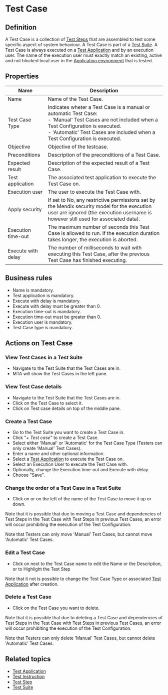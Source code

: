 # Test Case

## Definition

A Test Case is a collection of [Test Steps](test-step) that are assembled to test some specific aspect of system behaviour. A Test Case is part of a [Test Suite](test-suite).
A Test Case is always executed on a [Test Application](test-application) and by an execution user. The name of the execution user must exactly match an existing, active and not blocked local user in the [Application environment](application-environment) that is tested.

## Properties
| Name | Description |
| ----------- | ----------- |
| Name | Name of the Test Case. |
| Test Case Type | Indicates wheter a Test Case is a manual or automatic Test Case: <br /> - 'Manual' Test Cases are not included when a Test Configuration is executed. <br /> - 'Automatic' Test Cases are included when a Test Configuration is executed. |
| Objective | Objective of the testcase. |
| Preconditions | Description of the preconditions of a Test Case. |
| Expected result | Description of the expected result of a Test Case. |
| Test application | The associated test application to execute the Test Case on. |
| Execution user | The user to execute the Test Case with. |
| Apply security | If set to No, any restrictive permissions set by the Mendix security model for the execution user are ignored (the execution username is however still used for associated data). |
| Execution time-out | The maximum number of seconds this Test Case is allowed to run. If the execution duration takes longer, the execution is aborted. |
| Execute with delay | The number of milliseconds to wait with executing this Test Case, after the previous Test Case has finished executing. |

## Business rules
- Name is mandatory.
- Test application is mandatory. 
- Execute with delay is mandatory.
- Execute with delay must be greater than 0.
- Execution time-out is mandatory.
- Execution time-out must be greater than 0.
- Execution user is mandatory. 
- Test Case type is mandatory.

## Actions on Test Case

### View Test Cases in a Test Suite
- Navigate to the Test Suite that the Test Cases are in.
- MTA will show the Test Cases in the left pane.

### View Test Case details
- Navigate to the Test Suite that the Test Cases are in.
- Click on the Test Case to select it.
- Click on Test case details on top of the middle pane.

### Create a Test Case
- Go to the Test Suite you want to create a Test Case in.
- Click "*+ Test case*" to create a Test Case.
- Select either 'Manual' or 'Automatic' for the Test Case Type (Testers can only create 'Manual' Test Cases).
- Enter a name and other optional information.
- Select a [Test Application](test-application) to execute the Test Case on.
- Select an Execution User to execute the Test Case with.
- Optionally, change the Execution time-out and Execute with delay.
- Choose "Save".

### Change the order of a Test Case in a Test Suite
- Click on <i class="fas fa-arrow-up"></i> or <i class="fas fa-arrow-down"></i> on the left of the name of the Test Case to move it up or down.

Note that it is possible that due to moving a Test Case and dependencies of Test Steps in the Test Case with Test Steps in previous Test Cases, an error will occur prohibiting the execution of the Test Configuration.

Note that Testers can only move 'Manual' Test Cases, but cannot move 'Automatic' Test Cases.

### Edit a Test Case
- Click on <i class="fa fa-pencil"></i> next to the Test Case name to edit the Name or the Description, or to Highlight the Test Step

Note that it not is possible to change the Test Case Type or associated [Test Application](test-application) after creation.

### Delete a Test Case
- Click <i class="fas fa-trash-alt"></i> on the Test Case you want to delete.

Note that it is possible that due to deleting a Test Case and dependencies of Test Steps in the Test Case with Test Steps in previous Test Cases, an error will occur prohibiting the execution of the Test Configuration.

Note that Testers can only delete 'Manual' Test Cases, but cannot delete 'Automatic' Test Cases.

## Related topics
- [Test Application](test-application)
- [Test Instruction](test-instruction)
- [Test Step](test-step)
- [Test Suite](test-suite)
